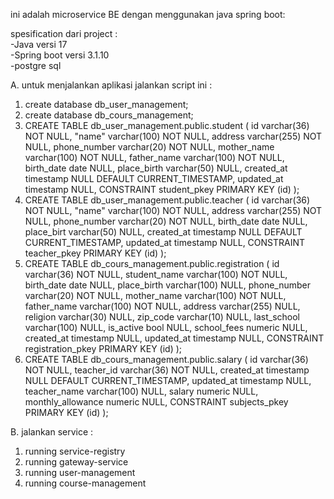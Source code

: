 ini adalah microservice BE dengan menggunakan java spring boot:

spesification dari project : <br/>
-Java versi 17 <br/>
-Spring boot versi 3.1.10 <br/>
-postgre sql <br/>

A. untuk menjalankan aplikasi jalankan script ini :
1. create database db_user_management;
2. create database db_cours_management;
3. CREATE TABLE db_user_management.public.student (
	id varchar(36) NOT NULL,
	"name" varchar(100) NOT NULL,
	address varchar(255) NOT NULL,
	phone_number varchar(20) NOT NULL,
	mother_name varchar(100) NOT NULL,
	father_name varchar(100) NOT NULL,
	birth_date date NULL,
	place_birth varchar(50) NULL,
	created_at timestamp NULL DEFAULT CURRENT_TIMESTAMP,
	updated_at timestamp NULL,
	CONSTRAINT student_pkey PRIMARY KEY (id)
);
4. CREATE TABLE db_user_management.public.teacher (
	id varchar(36) NOT NULL,
	"name" varchar(100) NOT NULL,
	address varchar(255) NOT NULL,
	phone_number varchar(20) NOT NULL,
	birth_date date NULL,
	place_birt varchar(50) NULL,
	created_at timestamp NULL DEFAULT CURRENT_TIMESTAMP,
	updated_at timestamp NULL,
	CONSTRAINT teacher_pkey PRIMARY KEY (id)
);
5. CREATE TABLE db_cours_management.public.registration (
	id varchar(36) NOT NULL,
	student_name varchar(100) NOT NULL,
	birth_date date NULL,
	place_birth varchar(100) NULL,
	phone_number varchar(20) NOT NULL,
	mother_name varchar(100) NOT NULL,
	father_name varchar(100) NOT NULL,
	address varchar(255) NULL,
	religion varchar(30) NULL,
	zip_code varchar(10) NULL,
	last_school varchar(100) NULL,
	is_active bool NULL,
	school_fees numeric NULL,
	created_at timestamp NULL,
	updated_at timestamp NULL,
	CONSTRAINT registration_pkey PRIMARY KEY (id)
);
6. CREATE TABLE db_cours_management.public.salary (
	id varchar(36) NOT NULL,
	teacher_id varchar(36) NOT NULL,
	created_at timestamp NULL DEFAULT CURRENT_TIMESTAMP,
	updated_at timestamp NULL,
	teacher_name varchar(100) NULL,
	salary numeric NULL,
	monthly_allowance numeric NULL,
	CONSTRAINT subjects_pkey PRIMARY KEY (id)
);

B. jalankan service : 
   1. running service-registry
   2. running gateway-service
   3. running user-management
   4. running course-management
   
